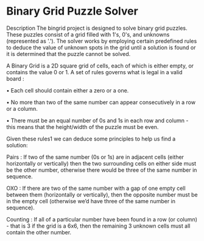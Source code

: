 # Binary Grid Puzzle Solver 

Description
The bingrid project is designed to solve binary grid puzzles. These puzzles consist of a grid filled with 1's, 0's, and unknowns (represented as '.'). The solver works by employing certain predefined rules to deduce the value of unknown spots in the grid until a solution is found or it is determined that the puzzle cannot be solved.


A Binary Grid is a 2D square grid of cells, each of which is either empty, or contains the
value 0 or 1. A set of rules governs what is legal in a valid board :

• Each cell should contain either a zero or a one.

• No more than two of the same number can appear consecutively in a row or a column.

• There must be an equal number of 0s and 1s in each row and column - this means that the height/width of the puzzle must be even.

Given these rules1 we can deduce some principles to help us find a solution:

Pairs : If two of the same number (0s or 1s) are in adjacent cells (either horizontally or vertically) then the two surrounding cells on either side must  be the other number, otherwise there would be three of the same number in sequence.

OXO : If there are two of the same number with a gap of one empty cell between them (horizontally or vertically), then the opposite number must be in the empty cell (otherwise we’d have three of the same number in sequence).

Counting : If all of a particular number have been found in a row (or column) - that is 3 if the grid is a 6x6, then the remaining 3 unknown cells must all contain the other number. 
